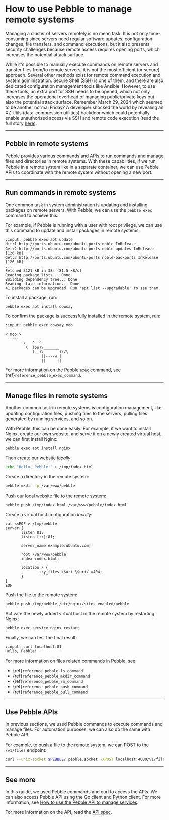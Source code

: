 # How to use Pebble to manage remote systems

Managing a cluster of servers remotely is no mean task. It is not only time-consuming since servers need regular software updates, configuration changes, file transfers, and command executions, but it also presents security challenges because remote access requires opening ports, which increases the potential attack surface.

While it's possible to manually execute commands on remote servers and transfer files from/to remote servers, it is not the most efficient (or secure) approach. Several other methods exist for remote command execution and system administration. Secure Shell (SSH) is one of them, and there are also dedicated configuration management tools like Ansible. However, to use these tools, an extra port for SSH needs to be opened, which not only increases the operational overhead of managing public/private keys but also the potential attack surface. Remember March 29, 2024 which seemed to be another normal Friday? A developer shocked the world by revealing an XZ Utils (data-compression utilities) backdoor which could potentially enable unauthorized access via SSH and remote code execution (read the full story [here](https://www.ssh.com/blog/a-recap-of-the-openssh-and-xz-liblzma-incident)).

---

## Pebble in remote systems

Pebble provides various commands and APIs to run commands and manage files and directories in remote systems. With these capabilities, if we run Pebble in a remote system like in a separate container, we can use Pebble APIs to coordinate with the remote system without opening a new port.

---

## Run commands in remote systems

One common task in system administration is updating and installing packages on remote servers. With Pebble, we can use the `pebble exec` command to achieve this.

For example, if Pebble is running with a user with root privilege, we can use this command to update and install packages in remote systems:

```{terminal}
:input: pebble exec apt update
Hit:1 http://ports.ubuntu.com/ubuntu-ports noble InRelease
Get:2 http://ports.ubuntu.com/ubuntu-ports noble-updates InRelease [126 kB]
Get:3 http://ports.ubuntu.com/ubuntu-ports noble-backports InRelease [126 kB]
...
Fetched 3121 kB in 38s (81.5 kB/s)
Reading package lists... Done
Building dependency tree... Done
Reading state information... Done
41 packages can be upgraded. Run 'apt list --upgradable' to see them.
```

To install a package, run:

```bash
pebble exec apt install cowsay
```

To confirm the package is successfully installed in the remote system, run:

```{terminal}
:input: pebble exec cowsay moo
 _____
< moo >
 -----
        \   ^__^
         \  (oo)\_______
            (__)\       )\/\
                ||----w |
                ||     ||
```

For more information on the Pebble `exec` command, see {ref}`reference_pebble_exec_command`.

---

## Manage files in remote systems

Another common task in remote systems is configuration management, like updating configuration files, pushing files to the servers, pulling files generated by running services, and so on.

With Pebble, this can be done easily. For example, if we want to install Nginx, create our own website, and serve it on a newly created virtual host, we can first install Nginx:

```bash
pebble exec apt install nginx
```

Then create our website _locally_:

```bash
echo "Hello, Pebble!" > /tmp/index.html
```

Create a directory in the remote system:

```bash
pebble mkdir -p /var/www/pebble
```

Push our local website file to the remote system:

```bash
pebble push /tmp/index.html /var/www/pebble/index.html
```

Create a virtual host configuration _locally_:

```
cat <<EOF > /tmp/pebble
server {
       listen 81;
       listen [::]:81;

       server_name example.ubuntu.com;

       root /var/www/pebble;
       index index.html;

       location / {
               try_files \$uri \$uri/ =404;
       }
}
EOF
```

Push the file to the remote system:

```bash
pebble push /tmp/pebble /etc/nginx/sites-enabled/pebble
```

Activate the newly added virtual host in the remote system by restarting Nginx:

```bash
pebble exec service nginx restart
```

Finally, we can test the final result:

```{terminal}
:input: curl localhost:81
Hello, Pebble!
```

For more information on files related commands in Pebble, see:

- {ref}`reference_pebble_ls_command`
- {ref}`reference_pebble_mkdir_command`
- {ref}`reference_pebble_rm_command`
- {ref}`reference_pebble_push_command`
- {ref}`reference_pebble_pull_command`

---

## Use Pebble APIs

In previous sections, we used Pebble commands to execute commands and manage files. For automation purposes, we can also do the same with Pebble API.

For example, to push a file to the remote system, we can POST to the `/v1/files` endpoint:

```bash
curl --unix-socket $PEBBLE/.pebble.socket -XPOST localhost:4000/v1/files -H "Content-Type: multipart/form-data" -F request='{"action": "write", "files": [{"path": "/var/www/pebble/index.html", "make-dirs": true, "permissions": "644"}]}' -F 'files=@/tmp/index.html;type=application/octet-stream;filename=/var/www/pebble/index.html'
```

---

## See more

In this guide, we used Pebble commands and curl to access the APIs. We can also access Pebble API using the Go client and Python client. For more information, see [How to use the Pebble API to manage services](/how-to/use-the-pebble-api).

For more information on the API, read the [API spec](/reference/api).
